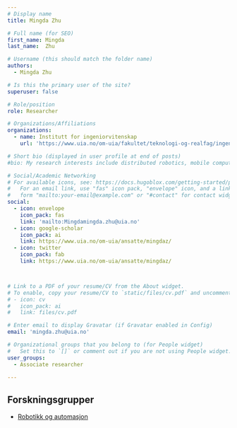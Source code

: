 ```yaml
---
# Display name
title: Mingda Zhu

# Full name (for SEO)
first_name: Mingda
last_name:  Zhu

# Username (this should match the folder name)
authors:
  - Mingda Zhu

# Is this the primary user of the site?
superuser: false

# Role/position
role: Researcher

# Organizations/Affiliations
organizations:
  - name: Institutt for ingeniorvitenskap
    url: 'https://www.uia.no/om-uia/fakultet/teknologi-og-realfag/ingeniorvitenskap/index.html'

# Short bio (displayed in user profile at end of posts)
#bio: My research interests include distributed robotics, mobile computing and programmable matter.

# Social/Academic Networking
# For available icons, see: https://docs.hugoblox.com/getting-started/page-builder/#icons
#   For an email link, use "fas" icon pack, "envelope" icon, and a link in the
#   form "mailto:your-email@example.com" or "#contact" for contact widget.
social:
  - icon: envelope
    icon_pack: fas
    link: 'mailto:Mingdamingda.zhu@uia.no'
  - icon: google-scholar
    icon_pack: ai
    link: https://www.uia.no/om-uia/ansatte/mingdaz/
  - icon: twitter
    icon_pack: fab
    link: https://www.uia.no/om-uia/ansatte/mingdaz/



# Link to a PDF of your resume/CV from the About widget.
# To enable, copy your resume/CV to `static/files/cv.pdf` and uncomment the lines below.
# - icon: cv
#   icon_pack: ai
#   link: files/cv.pdf

# Enter email to display Gravatar (if Gravatar enabled in Config)
email: 'mingda.zhu@uia.no'

# Organizational groups that you belong to (for People widget)
#   Set this to `[]` or comment out if you are not using People widget.
user_groups:
  - Associate researcher
 
---
```

## Forskningsgrupper
 -  [Robotikk og automasjon](https://www.uia.no/forskning/forskningsgrupper/tr/robotikk-automasjon.html)  